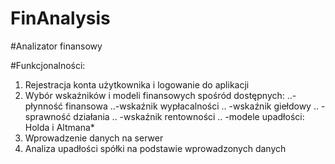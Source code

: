 # FinAnalysis 
#Analizator finansowy

#Funkcjonalności:

1. Rejestracja konta użytkownika i logowanie do aplikacji
2. Wybór wskaźników i modeli finansowych spośród dostępnych:
  ..-płynność finansowa
  ..-wskaźnik wypłacalności
 .. -wskaźnik giełdowy
 .. -sprawność działania
 .. -wskaźnik rentowności
 .. -modele upadłości: Holda i Altmana*
3. Wprowadzenie danych na serwer
3. Analiza upadłości spółki na podstawie wprowadzonych danych
